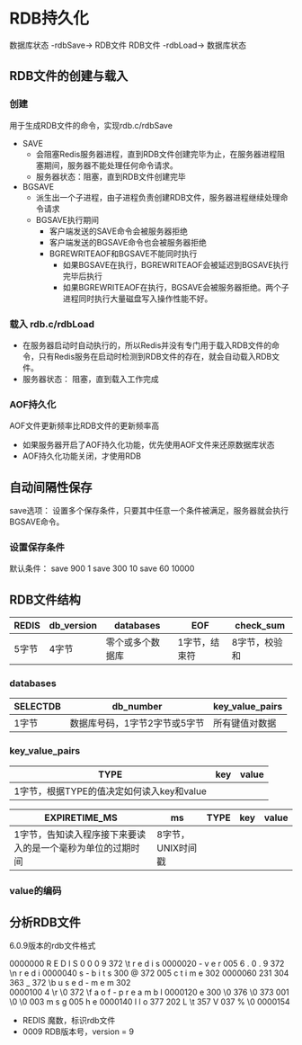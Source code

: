 # RDB持久化
数据库状态 -rdbSave-> RDB文件
RDB文件 -rdbLoad-> 数据库状态
## RDB文件的创建与载入
### 创建
用于生成RDB文件的命令，实现rdb.c/rdbSave
- SAVE
  - 会阻塞Redis服务器进程，直到RDB文件创建完毕为止，在服务器进程阻塞期间，服务器不能处理任何命令请求。
  - 服务器状态：阻塞，直到RDB文件创建完毕
- BGSAVE
  - 派生出一个子进程，由子进程负责创建RDB文件，服务器进程继续处理命令请求
  - BGSAVE执行期间
    - 客户端发送的SAVE命令会被服务器拒绝
    - 客户端发送的BGSAVE命令也会被服务器拒绝
    - BGREWRITEAOF和BGSAVE不能同时执行
      - 如果BGSAVE在执行，BGREWRITEAOF会被延迟到BGSAVE执行完毕后执行
      - 如果BGREWRITEAOF在执行，BGSAVE会被服务器拒绝。两个子进程同时执行大量磁盘写入操作性能不好。
### 载入 rdb.c/rdbLoad
- 在服务器启动时自动执行的，所以Redis并没有专门用于载入RDB文件的命令，只有Redis服务在启动时检测到RDB文件的存在，就会自动载入RDB文件。
- 服务器状态： 阻塞，直到载入工作完成

### AOF持久化
AOF文件更新频率比RDB文件的更新频率高
- 如果服务器开启了AOF持久化功能，优先使用AOF文件来还原数据库状态
- AOF持久化功能关闭，才使用RDB

## 自动间隔性保存
save选项： 设置多个保存条件，只要其中任意一个条件被满足，服务器就会执行BGSAVE命令。
### 设置保存条件 
默认条件： save 900 1 save 300 10 save 60 10000

## RDB文件结构

| REDIS | db_version | databases | EOF | check_sum |
|----|----|----|----|----|
| 5字节 | 4字节 | 零个或多个数据库 | 1字节，结束符 | 8字节，校验和 |

### databases
| SELECTDB | db_number | key_value_pairs |
|----|----|----|
|1字节|数据库号码，1字节2字节或5字节|所有键值对数据|

### key_value_pairs

|TYPE|key|value|
|----|----|----|
|1字节，根据TYPE的值决定如何读入key和value|||

|EXPIRETIME_MS|ms|TYPE|key|value|
|----|----|----|----|----|
|1字节，告知读入程序接下来要读入的是一个毫秒为单位的过期时间|8字节，UNIX时间戳|||

### value的编码

## 分析RDB文件
6.0.9版本的rdb文件格式

0000000   R   E   D   I   S   0   0   0   9 372  \t   r   e   d   i   s
0000020   -   v   e   r 005   6   .   0   .   9 372  \n   r   e   d   i
0000040   s   -   b   i   t   s 300   @ 372 005   c   t   i   m   e 302
0000060 231 304 363   _ 372  \b   u   s   e   d   -   m   e   m 302    
0000100   4  \r  \0 372  \f   a   o   f   -   p   r   e   a   m   b   l
0000120   e 300  \0 376  \0 373 001  \0  \0 003   m   s   g 005   h   e
0000140   l   l   o 377 202   L  \t 357   V 037   %  \0
0000154


- REDIS 魔数，标识rdb文件
- 0009 RDB版本号，version = 9
